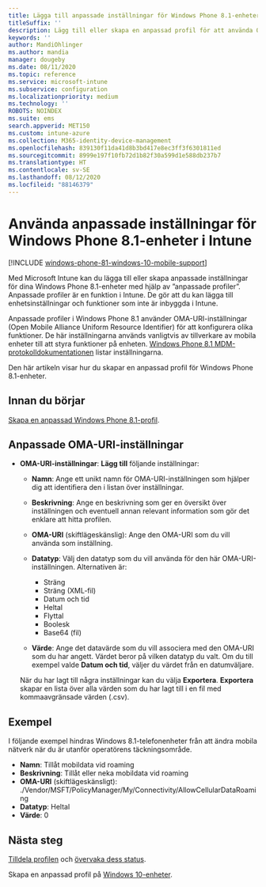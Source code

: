 ```yaml
---
title: Lägga till anpassade inställningar för Windows Phone 8.1-enheter i Microsoft Intune – Azure | Microsoft Docs
titleSuffix: ''
description: Lägg till eller skapa en anpassad profil för att använda OMA-URI-inställningarna för enheter som kör Windows Phone 8.1 i Microsoft Intune.
keywords: ''
author: MandiOhlinger
ms.author: mandia
manager: dougeby
ms.date: 08/11/2020
ms.topic: reference
ms.service: microsoft-intune
ms.subservice: configuration
ms.localizationpriority: medium
ms.technology: ''
ROBOTS: NOINDEX
ms.suite: ems
search.appverid: MET150
ms.custom: intune-azure
ms.collection: M365-identity-device-management
ms.openlocfilehash: 839130f11da41d8b3bd417e8ec3ff3f6301811ed
ms.sourcegitcommit: 8999e197f10fb72d1b82f30a599d1e588db237b7
ms.translationtype: HT
ms.contentlocale: sv-SE
ms.lasthandoff: 08/12/2020
ms.locfileid: "88146379"
---
```

# <a name="use-custom-settings-for-windows-phone-81-devices-in-intune"></a>Använda anpassade inställningar för Windows Phone 8.1-enheter i Intune

[!INCLUDE [windows-phone-81-windows-10-mobile-support](../includes/windows-phone-81-windows-10-mobile-support.md)]

Med Microsoft Intune kan du lägga till eller skapa anpassade inställningar för dina Windows Phone 8.1-enheter med hjälp av ”anpassade profiler”. Anpassade profiler är en funktion i Intune. De gör att du kan lägga till enhetsinställningar och funktioner som inte är inbyggda i Intune.

Anpassade profiler i Windows Phone 8.1 använder OMA-URI-inställningar (Open Mobile Alliance Uniform Resource Identifier) för att konfigurera olika funktioner. De här inställningarna används vanligtvis av tillverkare av mobila enheter till att styra funktioner på enheten. [Windows Phone 8.1 MDM-protokolldokumentationen](https://docs.microsoft.com/previous-versions/windows/it-pro/windows-phone/dn499787(v=technet.10)) listar inställningarna.

Den här artikeln visar hur du skapar en anpassad profil för Windows Phone 8.1-enheter. 

## <a name="before-you-begin"></a>Innan du börjar

[Skapa en anpassad Windows Phone 8.1-profil](custom-settings-configure.md).

## <a name="custom-oma-uri-settings"></a>Anpassade OMA-URI-inställningar

- **OMA-URI-inställningar**: **Lägg till** följande inställningar:

  - **Namn**: Ange ett unikt namn för OMA-URI-inställningen som hjälper dig att identifiera den i listan över inställningar.
  - **Beskrivning**: Ange en beskrivning som ger en översikt över inställningen och eventuell annan relevant information som gör det enklare att hitta profilen.
  - **OMA-URI** (skiftlägeskänslig): Ange den OMA-URI som du vill använda som inställning.
  - **Datatyp**: Välj den datatyp som du vill använda för den här OMA-URI-inställningen. Alternativen är:

    - Sträng
    - Sträng (XML-fil)
    - Datum och tid
    - Heltal
    - Flyttal
    - Boolesk
    - Base64 (fil)

  - **Värde**: Ange det datavärde som du vill associera med den OMA-URI som du har angett. Värdet beror på vilken datatyp du valt. Om du till exempel valde **Datum och tid**, väljer du värdet från en datumväljare.

  När du har lagt till några inställningar kan du välja **Exportera**. **Exportera** skapar en lista över alla värden som du har lagt till i en fil med kommaavgränsade värden (.csv).

## <a name="example"></a>Exempel

I följande exempel hindras Windows 8.1-telefonenheter från att ändra mobila nätverk när du är utanför operatörens täckningsområde.

- **Namn**: Tillåt mobildata vid roaming
- **Beskrivning**: Tillåt eller neka mobildata vid roaming
- **OMA-URI** (skiftlägeskänsligt): ./Vendor/MSFT/PolicyManager/My/Connectivity/AllowCellularDataRoaming
- **Datatyp**: Heltal
- **Värde**: 0

## <a name="next-steps"></a>Nästa steg

[Tilldela profilen](device-profile-assign.md) och [övervaka dess status](device-profile-monitor.md).

Skapa en anpassad profil på [Windows 10-enheter](custom-settings-windows-10.md).
